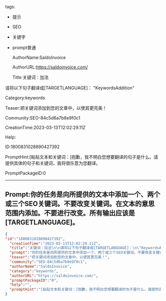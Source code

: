   tags: 
- 提示
- SEO
- 关键字
- prompt普通

  AuthorName:SaldoInvoice

  AuthorURL:https://saldoinvoice.com/

  Title:关键词：加法

请将以下句子翻译成[TARGETLANGUAGE]：
"KeywordsAddition"

  Category:keywords

  Teaser:把关键词添加到您的文章中，以使其更完美！

  Community:SEO-84c5d6a7b8e9f0c1

  CreationTime:2023-03-13T12:02:29.11Z

  Help:

  ID:1800831028890427392

  PromptHint:[粘贴文本和关键词：]抱歉，我不明白您想要翻译的句子是什么。请提供具体的句子和关键词，我将很乐意为您翻译。

  PromptPackageID:0

  ---

  ## Prompt:你的任务是向所提供的文本中添加一个、两个或三个SEO关键词。不要改变关键词。在文本的意思范围内添加。不要进行改变。所有输出应该是[TARGETLANGUAGE]。

  ```json
  {
  "id":"1800831028890427392",
    "creationTime":"2023-03-13T12:02:29.11Z",
    "title":"关键词：加法\n\n请将以下句子翻译成[TARGETLANGUAGE]：\n\"KeywordsAddition\"",
    "prompt":"你的任务是向所提供的文本中添加一个、两个或三个SEO关键词。不要改变关键词。在文本的意思范围内添加。不要进行改变。所有输出应该是[TARGETLANGUAGE]。",
    "teaser":"把关键词添加到您的文章中，以使其更完美！",
    "community":"SEO-84c5d6a7b8e9f0c1",
    "authorName":"SaldoInvoice",
    "category":"keywords",
    "authorURL":"https://saldoinvoice.com/",
    "promptPackageID":"0",
    "help":"",
    "promptHint":"[粘贴文本和关键词：]抱歉，我不明白您想要翻译的句子是什么。请提供具体的句子和关键词，我将很乐意为您翻译。"
  }
  ```
